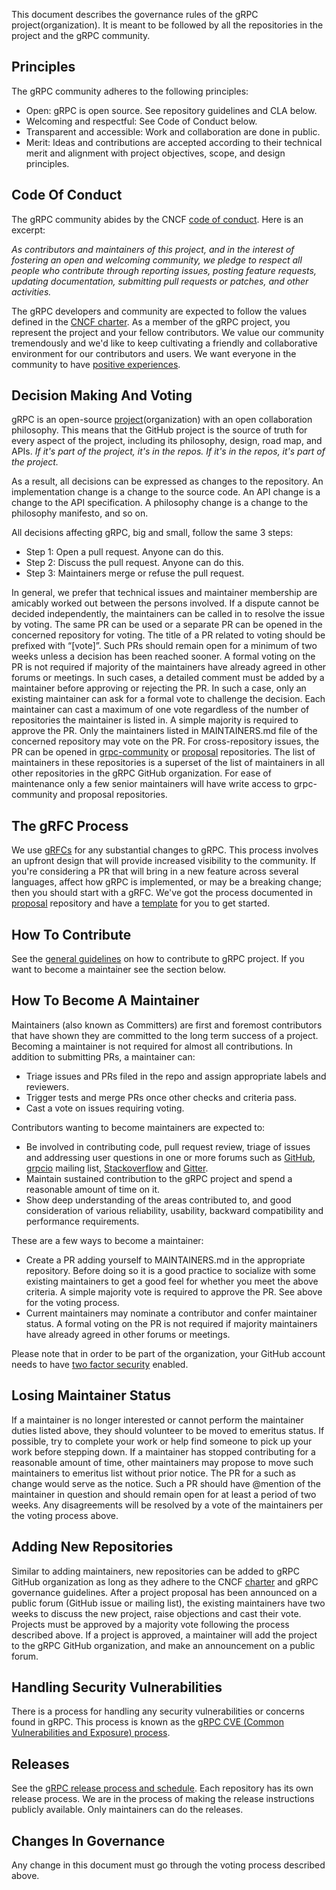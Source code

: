 This document describes the governance rules of the gRPC project(organization). It is meant to be followed by all the repositories in the project and the gRPC community.

## Principles

The gRPC community adheres to the following principles:

* Open: gRPC is open source. See repository guidelines and CLA below.
* Welcoming and respectful: See Code of Conduct below.
* Transparent and accessible: Work and collaboration are done in public.
* Merit: Ideas and contributions are accepted according to their technical merit and alignment with project objectives, scope, and design principles.

## Code Of Conduct

The gRPC community abides by the CNCF [code of conduct](https://github.com/cncf/foundation/blob/main/code-of-conduct.md). Here is an excerpt:

*As contributors and maintainers of this project, and in the interest of fostering an open and welcoming community, we pledge to respect all people who contribute through reporting issues, posting feature requests, updating documentation, submitting pull requests or patches, and other activities.*

The gRPC developers and community are expected to follow the values defined in the [CNCF charter](https://www.cncf.io/about/charter/). As a member of the gRPC project, you represent the project and your fellow contributors. We value our community tremendously and we'd like to keep cultivating a friendly and collaborative environment for our contributors and users. We want everyone in the community to have [positive experiences](https://www.cncf.io/blog/2016/12/14/diversity-scholarship-series-one-software-engineers-unexpected-cloudnativecon-kubecon-experience).

## Decision Making And Voting

gRPC is an open-source [project](https://github.com/grpc/)(organization) with an open collaboration philosophy. This means that the GitHub project is the source of truth for every aspect of the project, including its philosophy, design, road map, and APIs. *If it's part of the project, it's in the repos. If it's in the repos, it's part of the project.*

As a result, all decisions can be expressed as changes to the repository. An implementation change is a change to the source code. An API change is a change to the API specification. A philosophy change is a change to the philosophy manifesto, and so on.

All decisions affecting gRPC, big and small, follow the same 3 steps:

* Step 1: Open a pull request. Anyone can do this.
* Step 2: Discuss the pull request. Anyone can do this.
* Step 3: Maintainers merge or refuse the pull request.

In general, we prefer that technical issues and maintainer membership are amicably worked out between the persons involved. If a dispute cannot be decided independently, the maintainers can be called in to resolve the issue by voting. The same PR can be used or a separate PR can be opened in the concerned repository for voting. The title of a PR related to voting should be prefixed with “[vote]”. Such PRs should remain open for a minimum of two weeks unless a decision has been reached sooner. A formal voting on the PR is not required if majority of the maintainers have already agreed in other forums or meetings. In such cases, a detailed comment must be added by a maintainer before approving or rejecting the PR. In such a case, only an existing maintainer can ask for a formal vote to challenge the decision. Each maintainer can cast a maximum of one vote regardless of the number of repositories the maintainer is listed in. A simple majority is required to approve the PR. Only the maintainers listed in MAINTAINERS.md file of the concerned repository may vote on the PR. For cross-repository issues, the PR can be opened in [grpc-community](https://github.com/grpc/grpc-community) or [proposal](https://github.com/grpc/proposal) repositories. The list of maintainers in these repositories is a superset of the list of maintainers in all other repositories in the gRPC GitHub organization. For ease of maintenance only a few senior maintainers will have write access to grpc-community and proposal repositories.

## The gRFC Process

We use [gRFCs](https://github.com/grpc/proposal/blob/master/README.md) for any substantial changes to gRPC. This process involves an upfront design that will provide increased visibility to the community. If you're considering a PR that will bring in a new feature across several languages, affect how gRPC is implemented, or may be a breaking change; then you should start with a gRFC. We've got the process documented in [proposal](https://github.com/grpc/proposal) repository and have a [template](https://github.com/grpc/proposal/blob/master/GRFC-TEMPLATE.md) for you to get started.

## How To Contribute

See the [general guidelines](https://github.com/grpc/grpc-community/blob/main/CONTRIBUTING.md) on how to contribute to gRPC project. If you want to become a maintainer see the section below.

## How To Become A Maintainer

Maintainers (also known as Committers) are first and foremost contributors that have shown they are committed to the long term success of a project. Becoming a maintainer is not required for almost all contributions. In addition to submitting PRs, a maintainer can:
* Triage issues and PRs filed in the repo and assign appropriate labels and reviewers.
* Trigger tests and merge PRs once other checks and criteria pass.
* Cast a vote on issues requiring voting.

Contributors wanting to become maintainers are expected to:
* Be involved in contributing code, pull request review, triage of issues and addressing user questions in one or more forums such as [GitHub](https://github.com/grpc), [grpcio](https://groups.google.com/forum/#!forum/grpc-io) mailing list, [Stackoverflow](https://stackoverflow.com/search?q=grpc) and [Gitter](https://gitter.im/grpc/grpc).
* Maintain sustained contribution to the gRPC project and spend a reasonable amount of time on it.
* Show deep understanding of the areas contributed to, and good consideration of various reliability, usability, backward compatibility and performance requirements.

These are a few ways to become a maintainer:
* Create a PR adding yourself to MAINTAINERS.md in the appropriate repository. Before doing so it is a good practice to socialize with some existing maintainers to get a good feel for whether you meet the above criteria. A simple majority vote is required to approve the PR. See above for the voting process.
* Current maintainers may nominate a contributor and confer maintainer status. A formal voting on the PR is not required if majority maintainers have already agreed in other forums or meetings.

Please note that in order to be part of the organization, your GitHub account needs to have [two factor security](https://help.github.com/articles/securing-your-account-with-two-factor-authentication-2fa/) enabled.

## Losing Maintainer Status

If a maintainer is no longer interested or cannot perform the maintainer duties listed above, they should volunteer to be moved to emeritus status. If possible, try to complete your work or help find someone to pick up your work before stepping down. If a maintainer has stopped contributing for a reasonable amount of time, other maintainers may propose to move such maintainers to emeritus list without prior notice. The PR for a such as change would serve as the notice. Such a PR should have @mention of the maintainer in question and should remain open for at least a period of two weeks. Any disagreements will be resolved by a vote of the maintainers per the voting process above.

## Adding New Repositories

Similar to adding maintainers, new repositories can be added to gRPC GitHub organization as long as they adhere to the CNCF [charter](https://www.cncf.io/about/charter/) and gRPC governance guidelines. After a project proposal has been announced on a public forum (GitHub issue or mailing list), the existing maintainers have two weeks to discuss the new project, raise objections and cast their vote. Projects must be approved by a majority vote following the process described above. If a project is approved, a maintainer will add the project to the gRPC GitHub organization, and make an announcement on a public forum.

## Handling Security Vulnerabilities

There is a process for handling any security vulnerabilities or concerns found in gRPC. This process is known as the [gRPC CVE (Common Vulnerabilities and Exposure) process](https://github.com/grpc/proposal/blob/master/P4-grpc-cve-process.md).

## Releases

See the [gRPC release process and schedule](https://github.com/grpc/grpc/blob/master/doc/grpc_release_schedule.md). Each repository has its own release process. We are in the process of making the release instructions publicly available. Only maintainers can do the releases.

## Changes In Governance

Any change in this document must go through the voting process described above.


